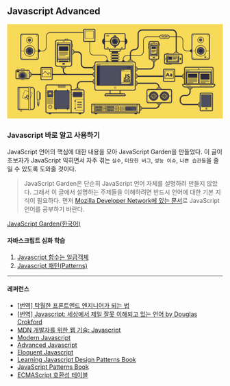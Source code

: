 ## Javascript Advanced

![Javascript](images/jstips-header-blog.gif)

### Javascript 바로 알고 사용하기

JavaScript 언어의 핵심에 대한 내용을 모아 JavaScript Garden을 만들었다. 이 글이 초보자가 JavaScript 익히면서 자주 겪는 `실수`, `미묘한 버그`, `성능 이슈`, `나쁜 습관들`을 줄일 수 있도록 도와줄 것이다.

> JavaScript Garden은 단순히 JavaScript 언어 자체를 설명하려 만들지 않았다. 그래서 이 글에서 설명하는 주제들을 이해하려면 반드시 언어에 대한 기본 지식이 필요하다. 먼저 [Mozilla Developer Network에 있는 문서](https://developer.mozilla.org/ko/docs/Web/JavaScript)로 JavaScript 언어를 공부하기 바란다.

[JavaScript Garden(한국어)](http://bonsaiden.github.io/JavaScript-Garden/ko/)

#### 자바스크립트 심화 학습

1. [Javascript 함수는 일급객체](js-01-Javascript-FCO.md)
1. [Javascript 패턴(Patterns)](js-02-pattern.md)

---

#### 레퍼런스

- [[번역] 탁월한 프론트엔드 엔지니어가 되는 법](http://hyunseob.github.io/2016/02/21/how-to-become-a-great-frontend-engineer/)
- [[번역] Javascript: 세상에서 제일 잘못 이해되고 있는 언어 by Douglas Crokford](http://vandbt.tistory.com/36)
- [MDN 개발자를 위한 웹 기술: Javascript](https://developer.mozilla.org/ko/docs/Web/JavaScript)
- [Modern Javascript](http://basbossink.github.io/presentations/modern-javascript/modern-javascript.html)
- [Advanced Javascript](http://enterprisewebbook.com/appendix_a_advancedjs.html)
- [Eloquent Javascript](http://eloquentjavascript.net/)
- [Learning Javascript Design Patterns Book](https://addyosmani.com/resources/essentialjsdesignpatterns/book/)
- [JavaScript Patterns Book](http://www.vegeta.com/datastore/filestore/10/JavaScript.pdf)
- [ECMAScript 호환성 테이블](http://kangax.github.io/compat-table/es5/)